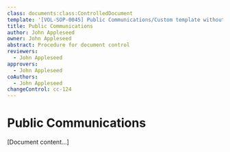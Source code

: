 ```yaml
---
class: documents:class:ControlledDocument
template: '[VOL-SOP-0045] Public Communications/Custom template without spec code.md'
title: Public Communications
author: John Appleseed
owner: John Appleseed
abstract: Procedure for document control
reviewers:
  - John Appleseed
approvers:
  - John Appleseed
coAuthors:
  - John Appleseed
changeControl: cc-124
---
```

# Public Communications

[Document content...]
